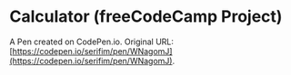 # Calculator (freeCodeCamp Project)

A Pen created on CodePen.io. Original URL: [https://codepen.io/serifim/pen/WNagomJ](https://codepen.io/serifim/pen/WNagomJ).

